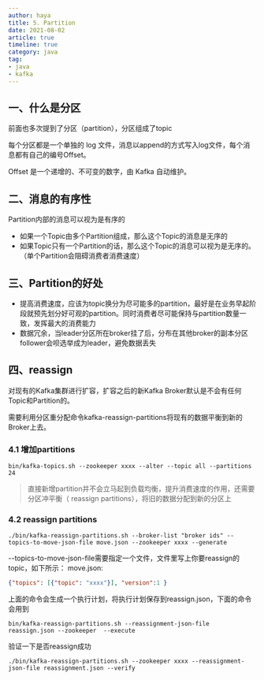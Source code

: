 ```yaml
---
author: haya
title: 5. Partition
date: 2021-08-02
article: true
timeline: true
category: java
tag:
- java
- kafka
---
```


## 一、什么是分区
前面也多次提到了分区（partition），分区组成了topic

每个分区都是一个单独的 log 文件，消息以append的方式写入log文件，每个消息都有自己的编号Offset。

Offset 是一个递增的、不可变的数字，由 Kafka 自动维护。

## 二、消息的有序性
Partition内部的消息可以视为是有序的
- 如果一个Topic由多个Partition组成，那么这个Topic的消息是无序的
- 如果Topic只有一个Partition的话，那么这个Topic的消息可以视为是无序的。（单个Partition会阻碍消费者消费速度）

## 三、Partition的好处

- 提高消费速度，应该为topic换分为尽可能多的partition，最好是在业务早起阶段就预先划分好可观的partition。同时消费者尽可能保持与partition数量一致，发挥最大的消费能力
- 数据冗余，当leader分区所在broker挂了后，分布在其他broker的副本分区follower会呗选举成为leader，避免数据丢失

## 四、reassign

对现有的Kafka集群进行扩容，扩容之后的新Kafka Broker默认是不会有任何Topic和Partition的。

需要利用分区重分配命令kafka-reassign-partitions将现有的数据平衡到新的Broker上去。

### 4.1 增加partitions
```shell
bin/kafka-topics.sh --zookeeper xxxx --alter --topic all --partitions 24
```
> 直接新增partition并不会立马起到负载均衡，提升消费速度的作用，还需要分区冲平衡（ reassign partitions），将旧的数据分配到新的分区上

### 4.2 reassign partitions

```shell
./bin/kafka-reassign-partitions.sh --broker-list "broker ids" --topics-to-move-json-file move.json --zookeeper xxxx --generate
```
--topics-to-move-json-file需要指定一个文件，文件里写上你要reassign的topic，如下所示：
move.json:
```json
{"topics": [{"topic": "xxxx"}], "version":1 }
```
上面的命令会生成一个执行计划，将执行计划保存到reassign.json，下面的命令会用到


```shell
bin/kafka-reassign-partitions.sh --reassignment-json-file reassign.json --zookeeper  --execute
```
验证一下是否reassign成功
```shell
./bin/kafka-reassign-partitions.sh --zookeeper xxxx --reassignment-json-file reassignment.json --verify
```







